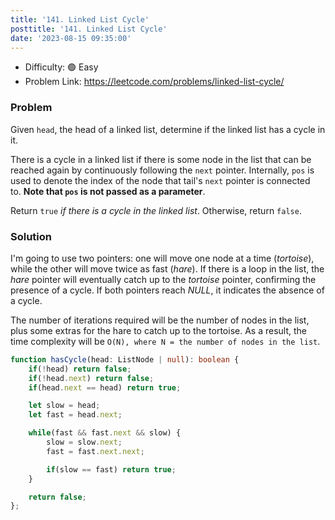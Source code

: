 ```yaml
---
title: '141. Linked List Cycle'
posttitle: '141. Linked List Cycle'
date: '2023-08-15 09:35:00'
---
```


- Difficulty:  🟢 Easy
- Problem Link: https://leetcode.com/problems/linked-list-cycle/

### Problem

Given `head`, the head of a linked list, determine if the linked list has a cycle in it.

There is a cycle in a linked list if there is some node in the list that can be reached again by continuously following the `next` pointer. Internally, `pos` is used to denote the index of the node that tail's `next` pointer is connected to. **Note that `pos` is not passed as a parameter**.

Return `true` _if there is a cycle in the linked list_. Otherwise, return `false`.

### Solution

I'm going to use two pointers: one will move one node at a time (_tortoise_), while the other will move twice as fast (_hare_). If there is a loop in the list, the _hare_ pointer will eventually catch up to the _tortoise_ pointer, confirming the presence of a cycle. If both pointers reach _NULL_, it indicates the absence of a cycle.

The number of iterations required will be the number of nodes in the list, plus some extras for the hare to catch up to the tortoise. As a result, the time complexity will be `O(N), where N = the number of nodes in the list`.

```ts
function hasCycle(head: ListNode | null): boolean {
    if(!head) return false;
    if(!head.next) return false;
    if(head.next == head) return true;

    let slow = head;
    let fast = head.next;

    while(fast && fast.next && slow) {
        slow = slow.next;
        fast = fast.next.next;

        if(slow == fast) return true;
    }

    return false;
};
```